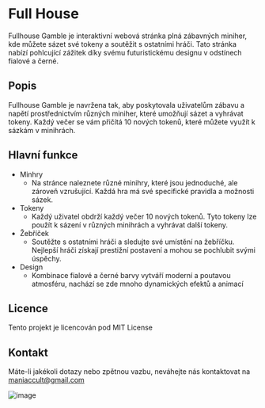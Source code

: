 # Full House
Fullhouse Gamble je interaktivní webová stránka plná zábavných miniher, kde můžete sázet své tokeny a soutěžit s ostatními hráči. Tato stránka nabízí pohlcující zážitek díky svému futuristickému designu v odstínech fialové a černé.

## Popis
Fullhouse Gamble je navržena tak, aby poskytovala uživatelům zábavu a napětí prostřednictvím různých miniher, které umožňují sázet a vyhrávat tokeny. Každý večer se vám přičítá 10 nových tokenů, které můžete využít k sázkám v minihrách.

## Hlavní funkce
- Minhry
  - Na stránce naleznete různé minihry, které jsou jednoduché, ale zároveň vzrušující. Každá hra má své specifické pravidla a možnosti sázek.
- Tokeny
  - Každý uživatel obdrží každý večer 10 nových tokenů. Tyto tokeny lze použít k sázení v různých minihrách a vyhrávat další tokeny.
- Žebříček
  - Soutěžte s ostatními hráči a sledujte své umístění na žebříčku. Nejlepší hráči získají prestižní postavení a mohou se pochlubit svými úspěchy.
- Design
  - Kombinace fialové a černé barvy vytváří moderní a poutavou atmosféru, nachází se zde mnoho dynamických efektů a animací

## Licence
Tento projekt je licencován pod MIT License

## Kontakt
Máte-li jakékoli dotazy nebo zpětnou vazbu, neváhejte nás kontaktovat na maniaccult@gmail.com

![image](https://github.com/user-attachments/assets/a7577f57-1204-468e-87ad-6567be1a65b9)
